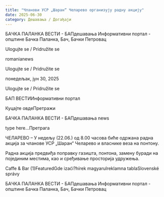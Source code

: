 ```yaml
---
title: "Чланови УСР „Шаран“ Челарево организују радну акцију"
date: 2025-06-30
category: Дешавања / Догађаји
---
```


БАЧКА ПАЛАНКА ВЕСТИ - БАПдешавања Информативни портал - општине Бачка Паланка, Бач, Бачки Петровац

Ulogujte se / Pridružite se

romanianews

Ulogujte se / Pridružite se

понедељак, јун 30, 2025

Ulogujte se / Pridružite se

БАП ВЕСТИИнформативни портал

Куцајте овдеПретражи

БАЧКА ПАЛАНКА ВЕСТИ - БАПдешавања news

type here...Претрага

ЧЕЛАРЕВО – У недељу (22.06.) од 8.00 часова биће одржана радна акција за чланове УСР „Шаран“ Челарево и власнике веза на понтону.

Радна акција предвиђа поправку газишта, понтона, замену буради на појединим местима, као и сређивање просторија удружења.

Caffe & Bar (1)FeaturedGde izaći?hírek magyarulreklamna tablaSlovenské správy

БАЧКА ПАЛАНКА ВЕСТИ - БАПдешавања Информативни портал - општине Бачка Паланка, Бач, Бачки Петровац
